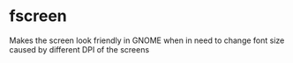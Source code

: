 fscreen
===========

Makes the screen look friendly in GNOME when in need to change font size caused by different DPI of the screens

